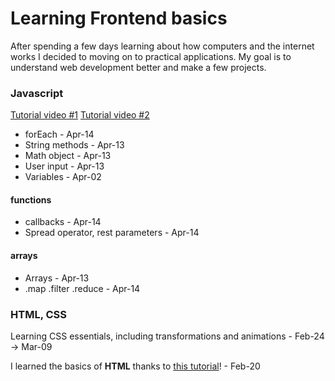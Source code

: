 # Learning Frontend basics

After spending a few days learning about how computers and the internet works
I decided to moving on to practical applications. My goal is to understand
web development better and make a few projects.

### Javascript
[Tutorial video #1](https://www.youtube.com/watch?v=EerdGm-ehJQ)
[Tutorial video #2](https://www.youtube.com/watch?v=lfmg-EJ8gm4)

- forEach - Apr-14
- String methods - Apr-13
- Math object - Apr-13
- User input - Apr-13
- Variables - Apr-02

#### functions

- callbacks - Apr-14
- Spread operator, rest parameters - Apr-14

#### arrays

- Arrays - Apr-13
- .map .filter .reduce - Apr-14

### HTML, CSS
Learning CSS essentials, including transformations and animations - Feb-24 -> Mar-09

I learned the basics of **HTML** thanks to 
[this tutorial](https://youtu.be/HGTJBPNC-Gw?si=40-EgLgE5XYCWGhq)! - Feb-20